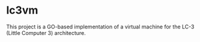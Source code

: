 # lc3vm
This project is a GO-based implementation of a virtual machine for the LC-3 (Little Computer 3) architecture.
